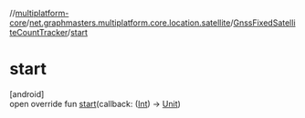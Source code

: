 //[multiplatform-core](../../../index.md)/[net.graphmasters.multiplatform.core.location.satellite](../index.md)/[GnssFixedSatelliteCountTracker](index.md)/[start](start.md)

# start

[android]\
open override fun [start](start.md)(callback: ([Int](https://kotlinlang.org/api/latest/jvm/stdlib/kotlin/-int/index.html)) -&gt; [Unit](https://kotlinlang.org/api/latest/jvm/stdlib/kotlin/-unit/index.html))
